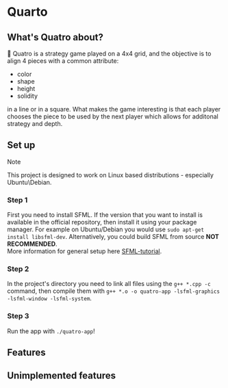 # Quarto
## What's Quatro about?
🎲 Quatro is a strategy game played on a 4x4 grid, and the objective is to align 4 pieces with a common attribute:
- color
- shape
- height
- solidity

in a line or in a square. What makes the game interesting is that each player chooses the piece to be used by the next player which allows for additonal strategy and depth.

## Set up
> [!NOTE]
> This project is designed to work on Linux based distributions - especially Ubuntu\Debian.

### Step 1
First you need to install SFML. If the version that you want to install is available in the official repository, then install it using your package manager. For example on Ubuntu/Debian you would use `sudo apt-get install libsfml-dev`.
Alternatively, you could build SFML from source **NOT RECOMMENDED**.   
More information for general setup here [SFML-tutorial](https://www.sfml-dev.org/tutorials/3.0/getting-started/linux/).
### Step 2
In the project's directory you need to link all files using the `g++ *.cpp -c` command, then compile them with `g++ *.o -o quatro-app -lsfml-graphics -lsfml-window -lsfml-system`.
### Step 3
Run the app with `./quatro-app`!

## Features

## Unimplemented features
